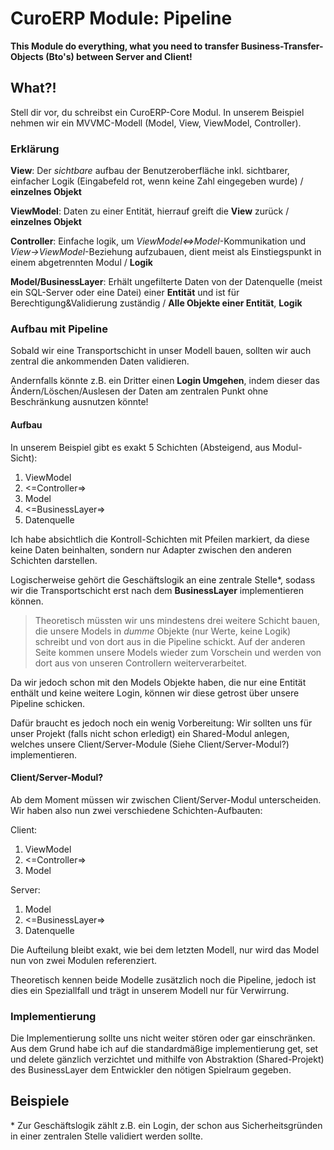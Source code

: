 # CuroERP Module: Pipeline

**This Module do everything, what you need to transfer Business-Transfer-Objects (Bto's) between Server and Client!**

## What?!

Stell dir vor, du schreibst ein CuroERP-Core Modul. In unserem Beispiel nehmen wir ein MVVMC-Modell (Model, View, ViewModel, Controller). 

### Erklärung

**View**: Der *sichtbare* aufbau der Benutzeroberfläche inkl. sichtbarer, einfacher Logik (Eingabefeld rot, wenn keine Zahl eingegeben wurde) / **einzelnes Objekt**

**ViewModel**: Daten zu einer Entität, hierrauf greift die **View** zurück / **einzelnes Objekt**

**Controller**: Einfache logik, um *ViewModel&lt;=&gt;Model*-Kommunikation und *View-&gt;ViewModel*-Beziehung aufzubauen, dient meist als Einstiegspunkt in einem abgetrennten Modul / **Logik**

**Model/BusinessLayer**: Erhält ungefilterte Daten von der Datenquelle (meist ein SQL-Server oder eine Datei) einer **Entität** und ist für Berechtigung&Validierung zuständig / **Alle Objekte einer Entität**, **Logik**

### Aufbau mit Pipeline

Sobald wir eine Transportschicht in unser Modell bauen, sollten wir auch zentral die ankommenden Daten validieren.

Andernfalls könnte z.B. ein Dritter einen **Login Umgehen**, indem dieser das Ändern/Löschen/Auslesen der Daten am zentralen Punkt ohne Beschränkung ausnutzen könnte! 

#### Aufbau

In unserem Beispiel gibt es exakt 5 Schichten (Absteigend, aus Modul-Sicht):

1. ViewModel
2. <=Controller=>
3. Model
4. <=BusinessLayer=>
5. Datenquelle

Ich habe absichtlich die Kontroll-Schichten mit Pfeilen markiert, da diese keine Daten beinhalten, sondern nur Adapter zwischen den anderen Schichten darstellen.

Logischerweise gehört die Geschäftslogik an eine zentrale Stelle*, sodass wir die Transportschicht erst nach dem **BusinessLayer** implementieren können.

> Theoretisch müssten wir uns mindestens drei weitere Schicht bauen, die unsere Models in *dumme* Objekte (nur Werte, keine Logik) schreibt und von dort aus in die Pipeline schickt. Auf der anderen Seite kommen unsere Models wieder zum Vorschein und werden von dort aus von unseren Controllern weiterverarbeitet.

Da wir jedoch schon mit den Models Objekte haben, die nur eine Entität enthält und keine weitere Login, können wir diese getrost über unsere Pipeline schicken.

Dafür braucht es jedoch noch ein wenig Vorbereitung: Wir sollten uns für unser Projekt (falls nicht schon erledigt) ein Shared-Modul anlegen, welches unsere Client/Server-Module (Siehe Client/Server-Modul?) implementieren.

#### Client/Server-Modul?

Ab dem Moment müssen wir zwischen Client/Server-Modul unterscheiden. Wir haben also nun zwei verschiedene Schichten-Aufbauten:

Client:

1. ViewModel
2. <=Controller=>
3. Model

Server:

1. Model
2. <=BusinessLayer=>
3. Datenquelle

Die Aufteilung bleibt exakt, wie bei dem letzten Modell, nur wird das Model nun von zwei Modulen referenziert.

Theoretisch kennen beide Modelle zusätzlich noch die Pipeline, jedoch ist dies ein Speziallfall und trägt in unserem Modell nur für Verwirrung.

### Implementierung

Die Implementierung sollte uns nicht weiter stören oder gar einschränken. Aus dem Grund habe ich auf die standardmäßige implementierung get, set und delete gänzlich verzichtet und mithilfe von Abstraktion (Shared-Projekt) des BusinessLayer dem Entwickler den nötigen Spielraum gegeben.



## Beispiele

\* Zur Geschäftslogik zählt z.B. ein Login, der schon aus Sicherheitsgründen in einer zentralen Stelle validiert werden sollte.